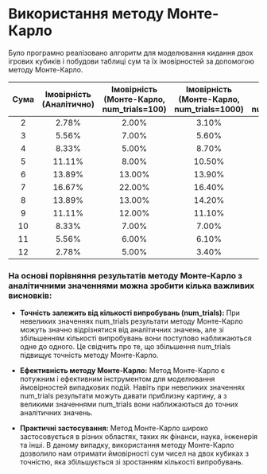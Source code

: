 # Використання методу Монте-Карло

Було програмно реалізовано алгоритм для моделювання кидання двох ігрових кубиків і побудови таблиці сум та їх імовірностей за допомогою методу Монте-Карло.

| Сума | Імовірність (Аналітично) | Імовірність (Монте-Карло, num_trials=100) | Імовірність (Монте-Карло, num_trials=1000) | Імовірність (Монте-Карло, num_trials=10000) |
|:----:|:------------------------:|:-----------------------------------------:|:------------------------------------------:|:-------------------------------------------:|
|   2  |           2.78%          |                   2.00%                   |                    3.10%                   |                    2.71%                    |
|   3  |           5.56%          |                   7.00%                   |                    5.60%                   |                    5.88%                    |
|   4  |           8.33%          |                   5.00%                   |                    8.70%                   |                    8.64%                    |
|   5  |          11.11%          |                   8.00%                   |                   10.50%                   |                   11.10%                    |
|   6  |          13.89%          |                  13.00%                   |                   13.90%                   |                   14.02%                    |
|   7  |          16.67%          |                  22.00%                   |                   16.40%                   |                   16.52%                    |
|   8  |          13.89%          |                  13.00%                   |                   14.20%                   |                   14.00%                    |
|   9  |          11.11%          |                  12.00%                   |                   11.10%                   |                   10.49%                    |
|  10  |           8.33%          |                   7.00%                   |                    7.00%                   |                    8.40%                    |
|  11  |           5.56%          |                   6.00%                   |                    6.10%                   |                    5.42%                    |
|  12  |           2.78%          |                   5.00%                   |                    3.40%                   |                    2.82%                    |


### На основі порівняння результатів методу Монте-Карло з аналітичними значеннями можна зробити кілька важливих висновків:

- __Точність залежить від кількості випробувань (num_trials):__ При невеликих значеннях num_trials результати методу Монте-Карло можуть значно відрізнятися від аналітичних значень, але зі збільшенням кількості випробувань вони поступово наближаються одне до одного. Це свідчить про те, що збільшення num_trials підвищує точність методу Монте-Карло.

- __Ефективність методу Монте-Карло:__ Метод Монте-Карло є потужним і ефективним інструментом для моделювання ймовірностей випадкових подій. Навіть при невеликих значеннях num_trials результати можуть давати приблизну картину, а з великими значеннями num_trials вони наближаються до точних аналітичних значень.

- __Практичні застосування:__ Метод Монте-Карло широко застосовується в різних областях, таких як фінанси, наука, інженерія та інші. В даному випадку, використання методу Монте-Карло дозволило нам отримати ймовірності сум чисел на двох кубиках з точністю, яка збільшується зі зростанням кількості випробувань.